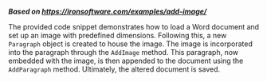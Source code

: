 ***Based on <https://ironsoftware.com/examples/add-image/>***

The provided code snippet demonstrates how to load a Word document and set up an image with predefined dimensions. Following this, a new `Paragraph` object is created to house the image. The image is incorporated into the paragraph through the `AddImage` method. This paragraph, now embedded with the image, is then appended to the document using the `AddParagraph` method. Ultimately, the altered document is saved.